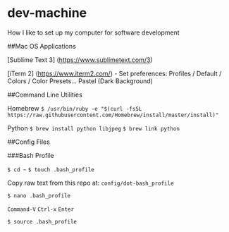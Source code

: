 # dev-machine
How I like to set up my computer for software development

##Mac OS Applications

[Sublime Text 3] (https://www.sublimetext.com/3)

[iTerm 2] (https://www.iterm2.com/) - Set preferences: Profiles / Default / Colors / Color Presets... Pastel (Dark Background)

##Command Line Utilities

Homebrew `$ /usr/bin/ruby -e "$(curl -fsSL https://raw.githubusercontent.com/Homebrew/install/master/install)"`

Python `$ brew install python libjpeg`
`$ brew link python`

##Config Files

###Bash Profile

`$ cd ~` `$ touch .bash_profile`

Copy raw text from this repo at: `config/dot-bash_profile`

`$ nano .bash_profile` 

`Command-V` `Ctrl-x` `Enter` 

`$ source .bash_profile`
